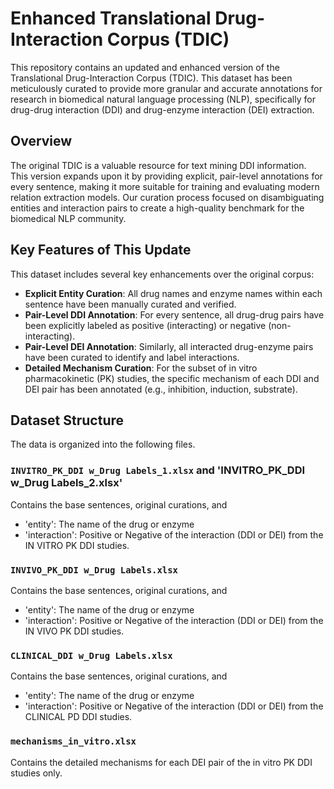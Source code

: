 # Enhanced Translational Drug-Interaction Corpus (TDIC)

This repository contains an updated and enhanced version of the Translational Drug-Interaction Corpus (TDIC). This dataset has been meticulously curated to provide more granular and accurate annotations for research in biomedical natural language processing (NLP), specifically for drug-drug interaction (DDI) and drug-enzyme interaction (DEI) extraction.

## Overview

The original TDIC is a valuable resource for text mining DDI information. This version expands upon it by providing explicit, pair-level annotations for every sentence, making it more suitable for training and evaluating modern relation extraction models. Our curation process focused on disambiguating entities and interaction pairs to create a high-quality benchmark for the biomedical NLP community.

## Key Features of This Update

This dataset includes several key enhancements over the original corpus:

- **Explicit Entity Curation**: All drug names and enzyme names within each sentence have been manually curated and verified.
- **Pair-Level DDI Annotation**: For every sentence, all drug-drug pairs have been explicitly labeled as positive (interacting) or negative (non-interacting).
- **Pair-Level DEI Annotation**: Similarly, all interacted drug-enzyme pairs have been curated to identify and label interactions.
- **Detailed Mechanism Curation**: For the subset of in vitro pharmacokinetic (PK) studies, the specific mechanism of each DDI and DEI pair has been annotated (e.g., inhibition, induction, substrate).

## Dataset Structure

The data is organized into the following files. 

### `INVITRO_PK_DDI w_Drug Labels_1.xlsx` and 'INVITRO_PK_DDI w_Drug Labels_2.xlsx'
Contains the base sentences, original curations, and 
- 'entity': The name of the drug or enzyme
- 'interaction': Positive or Negative of the interaction (DDI or DEI)
from the IN VITRO PK DDI studies.


### `INVIVO_PK_DDI w_Drug Labels.xlsx` 
Contains the base sentences, original curations, and 
- 'entity': The name of the drug or enzyme
- 'interaction': Positive or Negative of the interaction (DDI or DEI)
from the IN VIVO PK DDI studies.

### `CLINICAL_DDI w_Drug Labels.xlsx` 
Contains the base sentences, original curations, and 
- 'entity': The name of the drug or enzyme
- 'interaction': Positive or Negative of the interaction (DDI or DEI)
from the CLINICAL PD DDI studies.

### `mechanisms_in_vitro.xlsx`
Contains the detailed mechanisms for each DEI pair of the in vitro PK DDI studies only.




